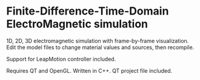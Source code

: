 Finite-Difference-Time-Domain ElectroMagnetic simulation
========================================================

1D, 2D, 3D electromagnetic simulation with frame-by-frame visualization.
Edit the model files to change material values and sources, then recompile.

Support for LeapMotion controller included.

Requires QT and OpenGL.
Written in C++.
QT project file included.